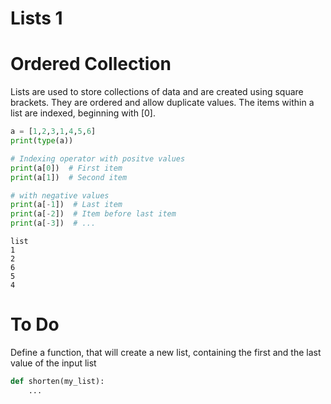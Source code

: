 # Lists 1

# Ordered Collection
Lists are used to store collections of data and are created using square brackets. They are ordered and allow duplicate values. The items within a list are indexed, beginning with [0].

```python
a = [1,2,3,1,4,5,6]
print(type(a))

# Indexing operator with positve values
print(a[0])  # First item
print(a[1])  # Second item

# with negative values
print(a[-1])  # Last item
print(a[-2])  # Item before last item
print(a[-3])  # ...
```
```
list
1
2
6
5
4
```
# To Do

Define a function, that will create a new list, containing the first and the last value of the input list 
```python
def shorten(my_list):
    ...

